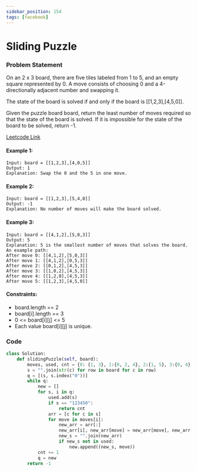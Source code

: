 ```yaml
---
sidebar_position: 154
tags: [facebook]
---
```


# Sliding Puzzle

### Problem Statement

On an 2 x 3 board, there are five tiles labeled from 1 to 5, and an empty square represented by 0. A move consists of choosing 0 and a 4-directionally adjacent number and swapping it.

The state of the board is solved if and only if the board is [[1,2,3],[4,5,0]].

Given the puzzle board board, return the least number of moves required so that the state of the board is solved. If it is impossible for the state of the board to be solved, return -1.

[Leetcode Link](https://leetcode.com/problems/sliding-puzzle)

#### Example 1:

```
Input: board = [[1,2,3],[4,0,5]]
Output: 1
Explanation: Swap the 0 and the 5 in one move.
```

#### Example 2:

```
Input: board = [[1,2,3],[5,4,0]]
Output: -1
Explanation: No number of moves will make the board solved.
```

#### Example 3:

```
Input: board = [[4,1,2],[5,0,3]]
Output: 5
Explanation: 5 is the smallest number of moves that solves the board.
An example path:
After move 0: [[4,1,2],[5,0,3]]
After move 1: [[4,1,2],[0,5,3]]
After move 2: [[0,1,2],[4,5,3]]
After move 3: [[1,0,2],[4,5,3]]
After move 4: [[1,2,0],[4,5,3]]
After move 5: [[1,2,3],[4,5,0]]
```

#### Constraints:

- board.length == 2
- board[i].length == 3
- 0 <= board[i][j] <= 5
- Each value board[i][j] is unique.

### Code

```python title="Python"
class Solution:
    def slidingPuzzle(self, board):
        moves, used, cnt = {0: {1, 3}, 1:{0, 2, 4}, 2:{1, 5}, 3:{0, 4}, 4:{1, 3, 5}, 5:{2, 4}}, set(), 0
        s = "".join(str(c) for row in board for c in row)
        q = [(s, s.index("0"))]
        while q:
            new = []
            for s, i in q:
                used.add(s)
                if s == "123450":
                    return cnt
                arr = [c for c in s]
                for move in moves[i]:
                    new_arr = arr[:]
                    new_arr[i], new_arr[move] = new_arr[move], new_arr[i]
                    new_s = "".join(new_arr)
                    if new_s not in used:
                        new.append((new_s, move))
            cnt += 1
            q = new
        return -1

```
